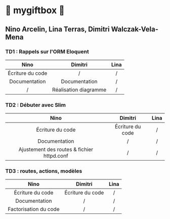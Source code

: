 # 🌟 mygiftbox 🌟
## Nino Arcelin, Lina Terras, Dimitri Walczak-Vela-Mena
### TD1 : Rappels sur l'ORM Eloquent
| **Nino**                                          | **Dimitri**                             | **Lina** |
|:-:                                                |:-:                                      |:-:|
| Écriture du code                                  | /                                       | / |
| Documentation                                     | Documentation                           | / |
| /                                                 | Réalisation diagramme                   | / |

### TD2 : Débuter avec Slim
| **Nino**                                          | **Dimitri**                             | **Lina** |
|:-:                                                |:-:                                      |:-:|
| Écriture du code                                  | Écriture du code                        | / |
| Documentation                                     | /                                       | / |
| Ajustement des routes & fichier httpd.conf        | /                                       | / |

### TD3 : routes, actions, modèles
| **Nino**                                          | **Dimitri**                             | **Lina** |
|:-:                                                |:-:                                      |:-:|
| Écriture du code                                  | Écriture du code                        | / |
| Documentation                                     | /                                       | / |
| Factorisation du code                             | /                                       | / |
